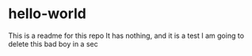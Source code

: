 # hello-world

This is a readme for this repo
It has nothing, and it is a test
I am going to delete this bad boy in a sec